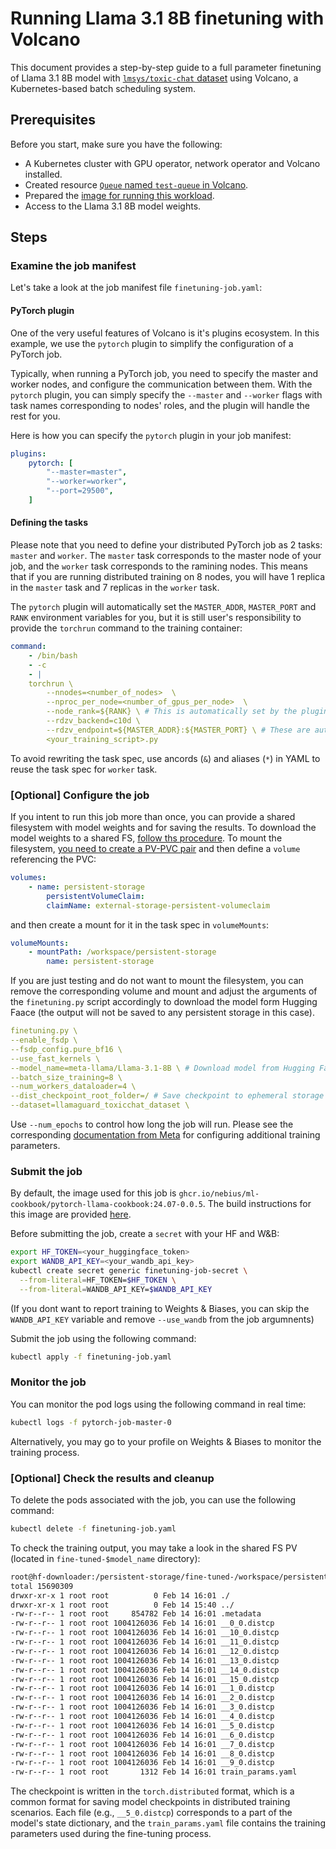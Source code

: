 # Running Llama 3.1 8B finetuning with Volcano
This document provides a step-by-step guide to a full parameter finetuning of Llama 3.1 8B model with [`lmsys/toxic-chat` dataset](https://huggingface.co/datasets/lmsys/toxic-chat) using Volcano, a Kubernetes-based batch scheduling system.
## Prerequisites

Before you start, make sure you have the following:
- A Kubernetes cluster with GPU operator, network operator and Volcano installed.
- Created resource [`Queue` named `test-queue` in Volcano](../queue.yaml).
- Prepared the [image for running this workload](../../workload-samples/llama-cookbook/Dockerfile).
- Access to the Llama 3.1 8B model weights.

## Steps

### Examine the job manifest
Let's take a look at the job manifest file `finetuning-job.yaml`:

#### PyTorch plugin
One of the very useful features of Volcano is it's plugins ecosystem. In this example, we use the `pytorch` plugin to simplify the configuration of a PyTorch job.

Typically, when running a PyTorch job, you need to specify the master and worker nodes, and configure the communication between them. With the `pytorch` plugin, you can simply specify the `--master` and `--worker` flags with task names corresponding to nodes' roles, and the plugin will handle the rest for you.

Here is how you can specify the `pytorch` plugin in your job manifest:
```yaml
plugins:
    pytorch: [
        "--master=master",
        "--worker=worker",
        "--port=29500", 
    ]
```
#### Defining the tasks

Please note that you need to define your distributed PyTorch job as 2 tasks: `master` and `worker`. The `master` task corresponds to the master node of your job, and the `worker` task corresponds to the ramining nodes. This means that if you are running distributed training on 8 nodes, you will have 1 replica in the `master` task and 7 replicas in the  `worker` task.

The `pytorch` plugin will automatically set the `MASTER_ADDR`, `MASTER_PORT` and `RANK` environment variables for you, but it is still user's responsibility to provide the `torchrun` command to the training container:
```yaml
command: 
    - /bin/bash
    - -c
    - |
    torchrun \
        --nnodes=<number_of_nodes>  \
        --nproc_per_node=<number_of_gpus_per_node>  \
        --node_rank=${RANK} \ # This is automatically set by the plugin
        --rdzv_backend=c10d \
        --rdzv_endpoint=${MASTER_ADDR}:${MASTER_PORT} \ # These are automatically set by the plugin
        <your_training_script>.py
```

To avoid rewriting the task spec, use ancords (`&`) and aliases (`*`) in YAML to reuse the task spec for `worker` task.
### [Optional] Configure the job

If you intent to run this job more than once, you can provide a shared filesystem with model weights and for saving the results. To download the model weights to a shared FS, [follow ths procedure](../../common/hf-downloader/README.md). To mount the filesystem, [you need to create a PV-PVC pair](../../common/shared-filesystem-mount/README.md) and then define a `volume` referencing the PVC:
```yaml
volumes:
    - name: persistent-storage
        persistentVolumeClaim:
        claimName: external-storage-persistent-volumeclaim
```
and then create a mount for it in the task spec in `volumeMounts`:
```yaml
volumeMounts:
    - mountPath: /workspace/persistent-storage
        name: persistent-storage
```
If you are just testing and do not want to mount the filesystem, you can remove the corresponding volume and mount and adjust the arguments of the `finetuning.py` script accordingly to download the model form Hugging Faace (the output will not be saved to any persistent storage in this case).
```yaml
finetuning.py \
--enable_fsdp \
--fsdp_config.pure_bf16 \
--use_fast_kernels \
--model_name=meta-llama/Llama-3.1-8B \ # Download model from Hugging Face
--batch_size_training=8 \
--num_workers_dataloader=4 \
--dist_checkpoint_root_folder=/ # Save checkpoint to ephemeral storage in pod
--dataset=llamaguard_toxicchat_dataset \
```
Use `--num_epochs` to control how long the job will run.
Please see the corresponding [documentation from Meta](https://github.com/meta-llama/llama-cookbook/blob/faae2fd877995430906e1d0904131ecdaa89a604/getting-started/finetuning/README.md) for configuring additional training parameters.

### Submit the job

By default, the image used for this job is `ghcr.io/nebius/ml-cookbook/pytorch-llama-cookbook:24.07-0.0.5`. The build instructions for this image are provided [here](../../workload-samples/llama-cookbook/).

Before submitting the job, create a `secret` with your HF and W&B:
```bash
export HF_TOKEN=<your_huggingface_token>
export WANDB_API_KEY=<your_wandb_api_key>
kubectl create secret generic finetuning-job-secret \
  --from-literal=HF_TOKEN=$HF_TOKEN \
  --from-literal=WANDB_API_KEY=$WANDB_API_KEY
```
(If you dont want to report training to Weights & Biases, you can skip the `WANDB_API_KEY` variable and remove `--use_wandb` from the job argumnents)

Submit the job using the following command:
```bash
kubectl apply -f finetuning-job.yaml
```

### Monitor the job

You can monitor the pod logs using the following command in real time:
```bash
kubectl logs -f pytorch-job-master-0
```
Alternatively, you may go to your profile on Weights & Biases to monitor the training process.

### [Optional] Check the results and cleanup

To delete the pods associated with the job, you can use the following command:
```bash
kubectl delete -f finetuning-job.yaml
```

To check the training output, you may take a look in the shared FS PV (located in `fine-tuned-$model_name` directory):
```bash
root@hf-downloader:/persistent-storage/fine-tuned-/workspace/persistent-storage/models/meta-llama--Llama-3.1-8B# ll
total 15690309
drwxr-xr-x 1 root root          0 Feb 14 16:01 ./
drwxr-xr-x 1 root root          0 Feb 14 15:40 ../
-rw-r--r-- 1 root root     854782 Feb 14 16:01 .metadata
-rw-r--r-- 1 root root 1004126036 Feb 14 16:01 __0_0.distcp
-rw-r--r-- 1 root root 1004126036 Feb 14 16:01 __10_0.distcp
-rw-r--r-- 1 root root 1004126036 Feb 14 16:01 __11_0.distcp
-rw-r--r-- 1 root root 1004126036 Feb 14 16:01 __12_0.distcp
-rw-r--r-- 1 root root 1004126036 Feb 14 16:01 __13_0.distcp
-rw-r--r-- 1 root root 1004126036 Feb 14 16:01 __14_0.distcp
-rw-r--r-- 1 root root 1004126036 Feb 14 16:01 __15_0.distcp
-rw-r--r-- 1 root root 1004126036 Feb 14 16:01 __1_0.distcp
-rw-r--r-- 1 root root 1004126036 Feb 14 16:01 __2_0.distcp
-rw-r--r-- 1 root root 1004126036 Feb 14 16:01 __3_0.distcp
-rw-r--r-- 1 root root 1004126036 Feb 14 16:01 __4_0.distcp
-rw-r--r-- 1 root root 1004126036 Feb 14 16:01 __5_0.distcp
-rw-r--r-- 1 root root 1004126036 Feb 14 16:01 __6_0.distcp
-rw-r--r-- 1 root root 1004126036 Feb 14 16:01 __7_0.distcp
-rw-r--r-- 1 root root 1004126036 Feb 14 16:01 __8_0.distcp
-rw-r--r-- 1 root root 1004126036 Feb 14 16:01 __9_0.distcp
-rw-r--r-- 1 root root       1312 Feb 14 16:01 train_params.yaml
```

The checkpoint is written in the `torch.distributed` format, which is a common format for saving model checkpoints in distributed training scenarios. Each file (e.g., `__5_0.distcp`) corresponds to a part of the model's state dictionary, and the `train_params.yaml` file contains the training parameters used during the fine-tuning process.
